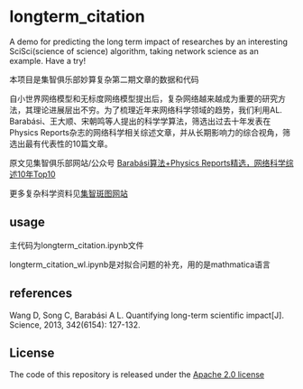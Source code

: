 # longterm_citation
A demo for predicting the long term impact of researches by an interesting SciSci(science of science) algorithm,
taking network science as an example. Have a try!

本项目是集智俱乐部妙算复杂第二期文章的数据和代码

自小世界网络模型和无标度网络模型提出后，复杂网络越来越成为重要的研究方法，其理论进展层出不穷。为了梳理近年来网络科学领域的趋势，我们利用AL. Barabási、王大顺、宋朝鸣等人提出的科学学算法，筛选出过去十年发表在Physics Reports杂志的网络科学相关综述文章，并从长期影响力的综合视角，筛选出最有代表性的10篇文章。


原文见集智俱乐部网站/公众号 [Barabási算法+Physics Reports精选，网络科学综述10年Top10](https://swarma.org/?p=33078)

更多复杂科学资料见[集智斑图网站](https://pattern.swarma.org/)

## usage
主代码为longterm_citation.ipynb文件

longterm_citation_wl.ipynb是对拟合问题的补充，用的是mathmatica语言

## references
Wang D, Song C, Barabási A L. Quantifying long-term scientific impact[J]. Science, 2013, 342(6154): 127-132.

## License
The code of this repository is released under the [Apache 2.0 license](/LICENCE)
